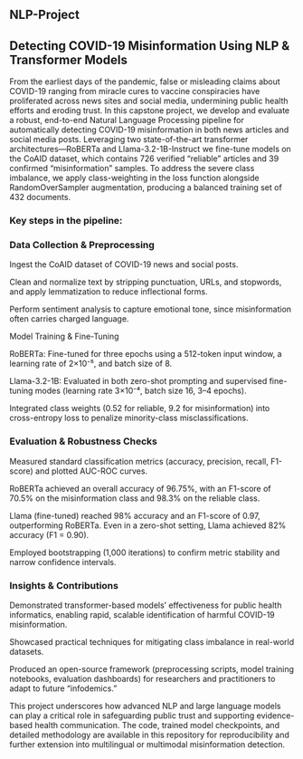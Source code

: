 ## NLP-Project

## Detecting COVID-19 Misinformation Using NLP & Transformer Models
From the earliest days of the pandemic, false or misleading claims about COVID-19 ranging from miracle cures to vaccine conspiracies have proliferated across news sites and social media, undermining public health efforts and eroding trust. In this capstone project, we develop and evaluate a robust, end-to-end Natural Language Processing pipeline for automatically detecting COVID-19 misinformation in both news articles and social media posts. Leveraging two state-of-the-art transformer architectures—RoBERTa and Llama-3.2-1B-Instruct we fine-tune models on the CoAID dataset, which contains 726 verified “reliable” articles and 39 confirmed “misinformation” samples. To address the severe class imbalance, we apply class-weighting in the loss function alongside RandomOverSampler augmentation, producing a balanced training set of 432 documents.

### Key steps in the pipeline:

### Data Collection & Preprocessing

Ingest the CoAID dataset of COVID-19 news and social posts.

Clean and normalize text by stripping punctuation, URLs, and stopwords, and apply lemmatization to reduce inflectional forms.

Perform sentiment analysis to capture emotional tone, since misinformation often carries charged language.

Model Training & Fine-Tuning

RoBERTa: Fine-tuned for three epochs using a 512-token input window, a learning rate of 2×10⁻⁵, and batch size of 8.

Llama-3.2-1B: Evaluated in both zero-shot prompting and supervised fine-tuning modes (learning rate 3×10⁻⁴, batch size 16, 3–4 epochs).

Integrated class weights (0.52 for reliable, 9.2 for misinformation) into cross-entropy loss to penalize minority-class misclassifications.

### Evaluation & Robustness Checks

Measured standard classification metrics (accuracy, precision, recall, F1-score) and plotted AUC-ROC curves.

RoBERTa achieved an overall accuracy of 96.75%, with an F1-score of 70.5% on the misinformation class and 98.3% on the reliable class.

Llama (fine-tuned) reached 98% accuracy and an F1-score of 0.97, outperforming RoBERTa. Even in a zero-shot setting, Llama achieved 82% accuracy (F1 = 0.90).

Employed bootstrapping (1,000 iterations) to confirm metric stability and narrow confidence intervals.

### Insights & Contributions

Demonstrated transformer-based models’ effectiveness for public health informatics, enabling rapid, scalable identification of harmful COVID-19 misinformation.

Showcased practical techniques for mitigating class imbalance in real-world datasets.

Produced an open-source framework (preprocessing scripts, model training notebooks, evaluation dashboards) for researchers and practitioners to adapt to future “infodemics.”

This project underscores how advanced NLP and large language models can play a critical role in safeguarding public trust and supporting evidence-based health communication. The code, trained model checkpoints, and detailed methodology are available in this repository for reproducibility and further extension into multilingual or multimodal misinformation detection.
